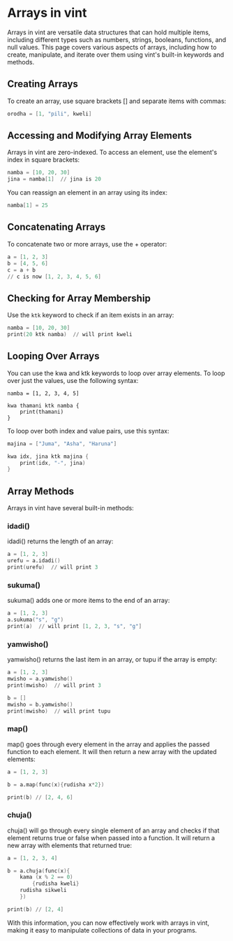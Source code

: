 # Arrays in vint

Arrays in vint are versatile data structures that can hold multiple items, including different types such as numbers, strings, booleans, functions, and null values. This page covers various aspects of arrays, including how to create, manipulate, and iterate over them using vint's built-in keywords and methods.

## Creating Arrays

To create an array, use square brackets [] and separate items with commas:

```s
orodha = [1, "pili", kweli]
```
## Accessing and Modifying Array Elements

Arrays in vint are zero-indexed. To access an element, use the element's index in square brackets:

```s
namba = [10, 20, 30]
jina = namba[1]  // jina is 20
```

You can reassign an element in an array using its index:

```s
namba[1] = 25
```

## Concatenating Arrays

To concatenate two or more arrays, use the + operator:

```s
a = [1, 2, 3]
b = [4, 5, 6]
c = a + b
// c is now [1, 2, 3, 4, 5, 6]
```

## Checking for Array Membership

Use the `ktk` keyword to check if an item exists in an array:

```s
namba = [10, 20, 30]
print(20 ktk namba)  // will print kweli
```

## Looping Over Arrays

You can use the kwa and ktk keywords to loop over array elements. To loop over just the values, use the following syntax:

```
namba = [1, 2, 3, 4, 5]

kwa thamani ktk namba {
    print(thamani)
}
```

To loop over both index and value pairs, use this syntax:

```s
majina = ["Juma", "Asha", "Haruna"]

kwa idx, jina ktk majina {
    print(idx, "-", jina)
}
```

## Array Methods

Arrays in vint have several built-in methods:

### idadi()

idadi() returns the length of an array:

```s
a = [1, 2, 3]
urefu = a.idadi()
print(urefu)  // will print 3
```

### sukuma()

sukuma() adds one or more items to the end of an array:

```s
a = [1, 2, 3]
a.sukuma("s", "g")
print(a)  // will print [1, 2, 3, "s", "g"]
```

### yamwisho()

yamwisho() returns the last item in an array, or tupu if the array is empty:

```s
a = [1, 2, 3]
mwisho = a.yamwisho()
print(mwisho)  // will print 3

b = []
mwisho = b.yamwisho()
print(mwisho)  // will print tupu
```

### map()

map() goes through every element in the array and applies the passed function to each element. It will then return a new array with the updated elements:
```s
a = [1, 2, 3]

b = a.map(func(x){rudisha x*2})

print(b) // [2, 4, 6]
```

### chuja()

chuja() will go through every single element of an array and checks if that element returns true or false when passed into a function. It will return a new array with elements that returned true:
```s
a = [1, 2, 3, 4]

b = a.chuja(func(x){
    kama (x % 2 == 0) 
        {rudisha kweli}
    rudisha sikweli
    })

print(b) // [2, 4]
```

With this information, you can now effectively work with arrays in vint, making it easy to manipulate collections of data in your programs.
